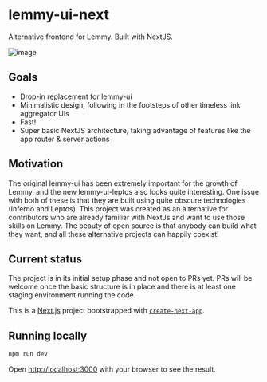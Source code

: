 # lemmy-ui-next
Alternative frontend for Lemmy. Built with NextJS.

![image](https://github.com/sunaurus/lemmy-ui-next/assets/5356547/c3feba40-3da1-4c38-aad8-83ca691ebca7)


## Goals

* Drop-in replacement for lemmy-ui
* Minimalistic design, following in the footsteps of other timeless link aggregator UIs
* Fast!
* Super basic NextJS architecture, taking advantage of features like the app router & server actions

## Motivation

The original lemmy-ui has been extremely important for the growth of Lemmy, and the new lemmy-ui-leptos also looks quite interesting. One issue with both of these is that they are built using quite obscure technologies (Inferno and Leptos). This project was created as an alternative for contributors who are already familiar with NextJs and want to use those skills on Lemmy. The beauty of open source is that anybody can build what they want, and all these alternative projects can happily coexist! 

## Current status

The project is in its initial setup phase and not open to PRs yet. PRs will be welcome once the basic structure is in place and there is at least one staging environment running the code.

This is a [Next.js](https://nextjs.org/) project bootstrapped with [`create-next-app`](https://github.com/vercel/next.js/tree/canary/packages/create-next-app).

## Running locally

```bash
npm run dev
```

Open [http://localhost:3000](http://localhost:3000) with your browser to see the result.
